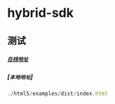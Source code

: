 # hybrid-sdk

## 测试

##### [`在线地址`](https://wya-team.github.io/hybrid-sdk/html5/examples/dist/)

##### [`本地地址`]
```js
./html5/examples/dist/index.html
```
